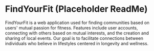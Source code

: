 # FindYourFit (Placeholder ReadMe)

FindYourFit is a web application used for finding communities based on users' mutual passion for fitness. Features include user accounts, connecting with others based on mutual interests, and the creation and sharing of local events. Our goal is to facilitate connections between individuals who believe in lifestyles centered in longevity and wellness.
